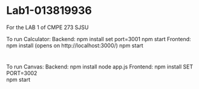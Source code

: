 # Lab1-013819936
For the LAB 1 of CMPE 273 SJSU

To run Calculator:
Backend:
npm install
set port=3001
npm start
Frontend:
npm install (opens on http://localhost:3000/)
npm start
#
To run Canvas:
Backend: 
npm install
node app.js
Frontend: 
npm install
SET PORT=3002  
npm start


